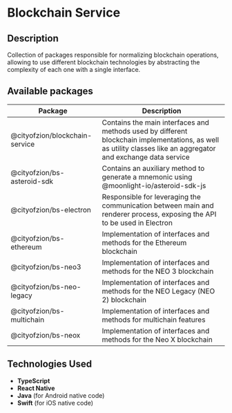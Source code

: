 # Blockchain Service

## Description
Collection of packages responsible for normalizing blockchain operations, allowing to use different blockchain technologies by abstracting the
complexity of each one with a single interface.

## Available packages
| Package                        | Description                                                                                                                                                    |
|--------------------------------|----------------------------------------------------------------------------------------------------------------------------------------------------------------|
| @cityofzion/blockchain-service | Contains the main interfaces and methods used by different blockchain implementations, as well as utility classes like an aggregator and exchange data service |
| @cityofzion/bs-asteroid-sdk    | Contains an auxiliary method to generate a mnemonic using @moonlight-io/asteroid-sdk-js                                                                        |
| @cityofzion/bs-electron        | Responsible for leveraging the communication between main and renderer process, exposing the API to be used in Electron                                        |
| @cityofzion/bs-ethereum        | Implementation of interfaces and methods for the Ethereum blockchain                                                                                           |
| @cityofzion/bs-neo3            | Implementation of interfaces and methods for the NEO 3 blockchain                                                                                              |
| @cityofzion/bs-neo-legacy      | Implementation of interfaces and methods for the NEO Legacy (NEO 2) blockchain                                                                                 |
| @cityofzion/bs-multichain            | Implementation of interfaces and methods for multichain features                                                                                                        |
| @cityofzion/bs-neox            | Implementation of interfaces and methods for the Neo X blockchain                                                                                              |


## Technologies Used
- **TypeScript**
- **React Native**
- **Java** (for Android native code)
- **Swift** (for iOS native code)
